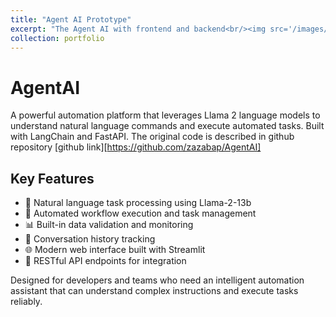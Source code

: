 ```yaml
---
title: "Agent AI Prototype"
excerpt: "The Agent AI with frontend and backend<br/><img src='/images/AgentAI.png'>"
collection: portfolio
---
```


# AgentAI

A powerful automation platform that leverages Llama 2 language models to understand natural language commands and execute automated tasks. Built with LangChain and FastAPI. The original code is described in github repository [github link][https://github.com/zazabap/AgentAI]

## Key Features

- 🤖 Natural language task processing using Llama-2-13b
- 🔄 Automated workflow execution and task management
- 📊 Built-in data validation and monitoring
- 📝 Conversation history tracking
- 🌐 Modern web interface built with Streamlit
- 🚀 RESTful API endpoints for integration

Designed for developers and teams who need an intelligent automation assistant that can understand complex instructions and execute tasks reliably.
